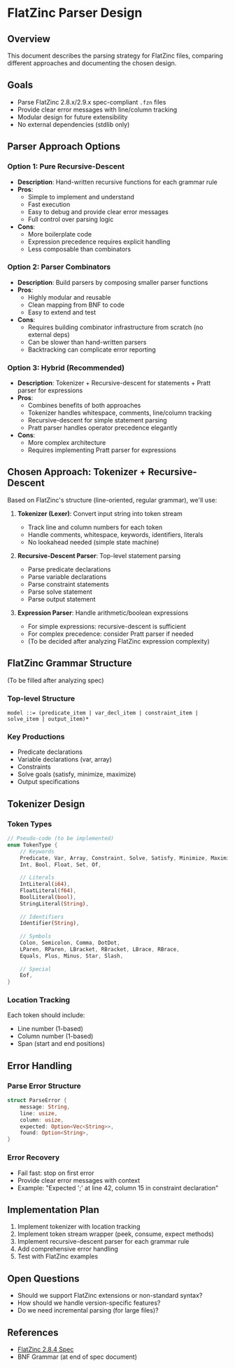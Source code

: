 # FlatZinc Parser Design

## Overview
This document describes the parsing strategy for FlatZinc files, comparing different approaches and documenting the chosen design.

## Goals
- Parse FlatZinc 2.8.x/2.9.x spec-compliant `.fzn` files
- Provide clear error messages with line/column tracking
- Modular design for future extensibility
- No external dependencies (stdlib only)

## Parser Approach Options

### Option 1: Pure Recursive-Descent
- **Description**: Hand-written recursive functions for each grammar rule
- **Pros**:
  - Simple to implement and understand
  - Fast execution
  - Easy to debug and provide clear error messages
  - Full control over parsing logic
- **Cons**:
  - More boilerplate code
  - Expression precedence requires explicit handling
  - Less composable than combinators

### Option 2: Parser Combinators
- **Description**: Build parsers by composing smaller parser functions
- **Pros**:
  - Highly modular and reusable
  - Clean mapping from BNF to code
  - Easy to extend and test
- **Cons**:
  - Requires building combinator infrastructure from scratch (no external deps)
  - Can be slower than hand-written parsers
  - Backtracking can complicate error reporting

### Option 3: Hybrid (Recommended)
- **Description**: Tokenizer + Recursive-descent for statements + Pratt parser for expressions
- **Pros**:
  - Combines benefits of both approaches
  - Tokenizer handles whitespace, comments, line/column tracking
  - Recursive-descent for simple statement parsing
  - Pratt parser handles operator precedence elegantly
- **Cons**:
  - More complex architecture
  - Requires implementing Pratt parser for expressions

## Chosen Approach: Tokenizer + Recursive-Descent

Based on FlatZinc's structure (line-oriented, regular grammar), we'll use:

1. **Tokenizer (Lexer)**: Convert input string into token stream
   - Track line and column numbers for each token
   - Handle comments, whitespace, keywords, identifiers, literals
   - No lookahead needed (simple state machine)

2. **Recursive-Descent Parser**: Top-level statement parsing
   - Parse predicate declarations
   - Parse variable declarations
   - Parse constraint statements
   - Parse solve statement
   - Parse output statement

3. **Expression Parser**: Handle arithmetic/boolean expressions
   - For simple expressions: recursive-descent is sufficient
   - For complex precedence: consider Pratt parser if needed
   - (To be decided after analyzing FlatZinc expression complexity)

## FlatZinc Grammar Structure

(To be filled after analyzing spec)

### Top-level Structure
```
model ::= (predicate_item | var_decl_item | constraint_item | solve_item | output_item)*
```

### Key Productions
- Predicate declarations
- Variable declarations (var, array)
- Constraints
- Solve goals (satisfy, minimize, maximize)
- Output specifications

## Tokenizer Design

### Token Types
```rust
// Pseudo-code (to be implemented)
enum TokenType {
    // Keywords
    Predicate, Var, Array, Constraint, Solve, Satisfy, Minimize, Maximize,
    Int, Bool, Float, Set, Of,
    
    // Literals
    IntLiteral(i64),
    FloatLiteral(f64),
    BoolLiteral(bool),
    StringLiteral(String),
    
    // Identifiers
    Identifier(String),
    
    // Symbols
    Colon, Semicolon, Comma, DotDot,
    LParen, RParen, LBracket, RBracket, LBrace, RBrace,
    Equals, Plus, Minus, Star, Slash,
    
    // Special
    Eof,
}
```

### Location Tracking
Each token should include:
- Line number (1-based)
- Column number (1-based)
- Span (start and end positions)

## Error Handling

### Parse Error Structure
```rust
struct ParseError {
    message: String,
    line: usize,
    column: usize,
    expected: Option<Vec<String>>,
    found: Option<String>,
}
```

### Error Recovery
- Fail fast: stop on first error
- Provide clear error messages with context
- Example: "Expected ';' at line 42, column 15 in constraint declaration"

## Implementation Plan

1. Implement tokenizer with location tracking
2. Implement token stream wrapper (peek, consume, expect methods)
3. Implement recursive-descent parser for each grammar rule
4. Add comprehensive error handling
5. Test with FlatZinc examples

## Open Questions

- Should we support FlatZinc extensions or non-standard syntax?
- How should we handle version-specific features?
- Do we need incremental parsing (for large files)?

## References

- [FlatZinc 2.8.4 Spec](https://docs.minizinc.dev/en/latest/fzn-spec.html)
- BNF Grammar (at end of spec document)
